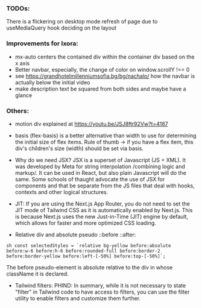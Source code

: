 ### TODOs:
There is a flickering on desktop mode refresh of page due to useMediaQuery hook deciding on the layout

### Improvements for Ixora:
- mx-auto centers the contained div within the container div based on the x axis
- Better navbar, especially, the change of color on window.scrollY !== 0
- see https://grandhotelmillenniumsofia.bg/bg/nachalo/ how the navbar is actually below the initial video
- make description text be squared from both sides and maybe have a glance

### Others: 

- motion div explained at https://youtu.be/JSJ8ftr92Vw?t=4187

- basis (flex-basis) is a better alternative than width to use for determining the initial size of flex items. Rule of thumb -> if you have a flex item, this div's children's size (width) should be set via basis.

- Why do we need JSX?
    JSX is a superset of Javascript (JS + XML). It was developed by Meta for string interpolation /combining logic and markup/. It can be used in React, but also plain Javascript will do the same. Some schools of thaught advocate the use of JSX for components and that be separate from the JS files that deal with hooks, contexts and other logical structures.

- JIT:
    If you are using the Next.js App Router, you do not need to set the JIT mode of Tailwind CSS as it is automatically enabled by Next.js. This is because Next.js uses the new Just-in-Time (JIT) engine by default, which allows for faster and more optimized CSS loading.

- Relative div and absolute pseudo ::before ::after:

```sh const selectedStyles = `relative bg-yellow before:absolute before:w-6 before:h-6 before:rounded-full
    before:border-2 before:border-yellow before:left-[-50%] before:top-[-50%]`;```

The before pseudo-element is absolute relative to the div in whose className it is declared.

- Tailwind filters:
    PHIND: In summary, while it is not necessary to state "filter" in Tailwind code to have access to filters, you can use the filter utility to enable filters and customize them further. 
